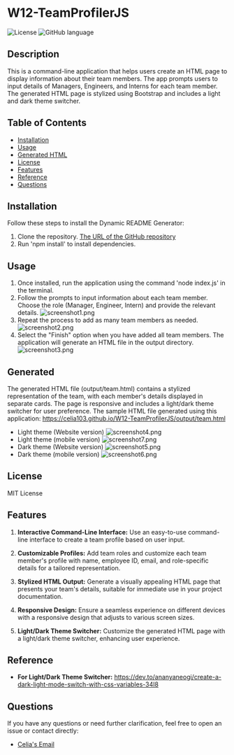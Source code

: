 # W12-TeamProfilerJS

![License](https://img.shields.io/badge/license-MIT-green)
![GitHub language](https://img.shields.io/github/languages/top/celia103/W12-TeamProfilerJS)

## Description

This is a command-line application that helps users create an HTML page to display information about their team members. The app prompts users to input details of Managers, Engineers, and Interns for each team member. The generated HTML page is stylized using Bootstrap and includes a light and dark theme switcher.

## Table of Contents

- [Installation](#installation)
- [Usage](#usage)
- [Generated HTML](#generated)
- [License](#license)
- [Features](#features)
- [Reference](#reference)
- [Questions](#questions)

## Installation

Follow these steps to install the Dynamic README Generator:

1. Clone the repository.
   <a href="https://github.com/celia103/W12-TeamProfilerJS" target="_blank">The URL of the GitHub repository</a>
2. Run 'npm install' to install dependencies.

## Usage

1. Once installed, run the application using the command 'node index.js' in the terminal.
2. Follow the prompts to input information about each team member. Choose the role (Manager, Engineer, Intern) and provide the relevant details.
   ![screenshot1.png](./screencaptures/W12-TeamProfilerJS-capture1.png)
3. Repeat the process to add as many team members as needed.
   ![screenshot2.png](./screencaptures/W12-TeamProfilerJS-capture2.png)
4. Select the "Finish" option when you have added all team members. The application will generate an HTML file in the output directory.
   ![screenshot3.png](./screencaptures/W12-TeamProfilerJS-capture3.png)

## Generated

The generated HTML file (output/team.html) contains a stylized representation of the team, with each member's details displayed in separate cards. The page is responsive and includes a light/dark theme switcher for user preference.
The sample HTML file generated using this application:
<a href="https://celia103.github.io/W12-TeamProfilerJS/output/team.html" target="_blank">https://celia103.github.io/W12-TeamProfilerJS/output/team.html</a>

- Light theme (Website version)
  ![screenshot4.png](./screencaptures/W12-TeamProfilerJS-capture4.png)
- Light theme (mobile version)
  ![screenshot7.png](./screencaptures/W12-TeamProfilerJS-capture7.png)
- Dark theme (Website version)
  ![screenshot5.png](./screencaptures/W12-TeamProfilerJS-capture5.png)
- Dark theme (mobile version)
  ![screenshot6.png](./screencaptures/W12-TeamProfilerJS-capture6.png)

## License

MIT License

## Features

1. **Interactive Command-Line Interface:** Use an easy-to-use command-line interface to create a team profile based on user input.

2. **Customizable Profiles:** Add team roles and customize each team member's profile with name, employee ID, email, and role-specific details for a tailored representation.

3. **Stylized HTML Output:** Generate a visually appealing HTML page that presents your team's details, suitable for immediate use in your project documentation.

4. **Responsive Design:** Ensure a seamless experience on different devices with a responsive design that adjusts to various screen sizes.

5. **Light/Dark Theme Switcher:** Customize the generated HTML page with a light/dark theme switcher, enhancing user experience.

## Reference

- **For Light/Dark Theme Switcher:**
  <a href=" https://dev.to/ananyaneogi/create-a-dark-light-mode-switch-with-css-variables-34l8
  " target="_blank"> https://dev.to/ananyaneogi/create-a-dark-light-mode-switch-with-css-variables-34l8
  </a>

## Questions

If you have any questions or need further clarification, feel free to open an issue or contact directly:

- <a href="mailto:celiayych@gmail.com" target="_blank">Celia's Email</a>
